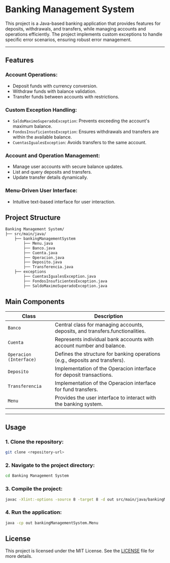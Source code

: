 # **Banking Management System**

This project is a Java-based banking application that provides features for deposits, withdrawals, and transfers, while managing accounts and operations efficiently. The project implements custom exceptions to handle specific error scenarios, ensuring robust error management.

---

## **Features**

### Account Operations:
- Deposit funds with currency conversion.
- Withdraw funds with balance validation.
- Transfer funds between accounts with restrictions.

### Custom Exception Handling:

- `SaldoMaximoSuperadoException`: Prevents exceeding the account's maximum balance.
- `FondosInsuficientesException`: Ensures withdrawals and transfers are within the available balance.
- `CuentasIgualesException`: Avoids transfers to the same account.

### Account and Operation Management:
- Manage user accounts with secure balance updates.
- List and query deposits and transfers.
- Update transfer details dynamically.

### Menu-Driven User Interface:
- Intuitive text-based interface for user interaction.

## Project Structure

```bash
Banking Management System/
├── src/main/java/         
    ├── bankingManagementSystem 
        ├── Menu.java            
        ├── Banco.java        
        ├── Cuenta.java       
        ├── Operacion.java    
        ├── Deposito.java       
        ├── Transferencia.java 
    ├── exceptions              
        ├── CuentasIgualesException.java        
        ├── FondosInsuficientesException.java       
        ├── SaldoMaximoSuperadoException.java    
```

## Main Components

| Class               | Description                                                                 |
|----------------------|-----------------------------------------------------------------------------|
| `Banco`           | Central class for managing accounts, deposits, and transfers.functionalities. |
| `Cuenta`      | Represents individual bank accounts with account number and balance. |
| `Operacion (Interface)`        | Defines the structure for banking operations (e.g., deposits and transfers). |
| `Deposito`        | Implementation of the Operacion interface for deposit transactions. |
| `Transferencia`| Implementation of the Operacion interface for fund transfers. |
| `Menu`      | Provides the user interface to interact with the banking system. |
---

## Usage

### 1. Clone the repository:
```bash
git clone <repository-url>
```

### 2. Navigate to the project directory:
```bash
cd Banking Management System
```

### 3. Compile the project:
```bash
javac -Xlint:-options -source 8 -target 8 -d out src/main/java/bankingManagementSystem/*.java src/main/java/exceptions/*.java
```

### 4. Run the application:
```bash
java -cp out bankingManagementSystem.Menu
```

## License
This project is licensed under the MIT License. See the [LICENSE](./LICENSE.md) file for more details.